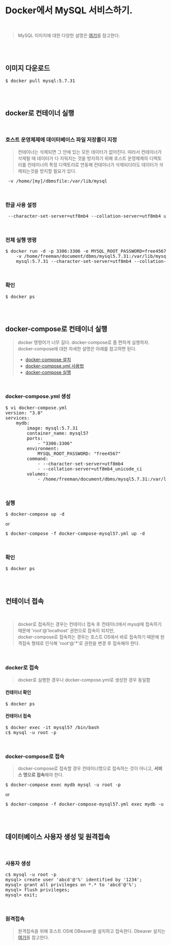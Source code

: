 # Docker에서 MySQL 서비스하기.
</br>

> MySQL 이미지에 대한 다양한 설명은 [여기](https://hub.docker.com/_/mysql)를 참고한다.

</br></br>

## 이미지 다운로드
<pre>$ docker pull mysql:5.7.31</pre>

</br></br>

## docker로 컨테이너 실행
</br>

### 호스트 운영체제에 데이터베이스 파일 저장폴더 지정
> 컨테이너는 삭제되면 그 안에 있는 모든 데이터가 없어진다. 
> 따라서 컨테이너가 삭제될 때 데이터가 다 지워지는 것을 방지하기 위해 호스트 운영체제의 디렉토리를 컨테이너의 특정 디렉토리로 연동해 
> 컨테이너가 삭제되더라도 데이터가 삭제되는것을 방지할 필요가 있다.
<pre> -v /home/[my]/dbmsfile:/var/lib/mysql</pre>
</br>

### 한글 사용 설정
<pre> --character-set-server=utf8mb4 --collation-server=utf8mb4_unicode_ci</pre>
</br>

### 전체 실행 명령
<pre>$ docker run -d -p 3306:3306 -e MYSQL_ROOT_PASSWORD=free4567 \
    -v /home/freeman/document/dbms/mysql5.7.31:/var/lib/mysql --name mysql57 \
    mysql:5.7.31 --character-set-server=utf8mb4 --collation-server=utf8mb4_unicode_ci</pre>
</br>

### 확인
<pre>$ docker ps</pre>

</br></br>

## docker-compose로 컨테이너 실행
> docker 명령어가 너무 길다. docker-compose로 좀 편하게 실행하자.</br>
> docker-compose에 대한 자세한 설명은 아래를 참고하면 된다.
> - [docker-compose 설치](https://github.com/freemancho1/docker/blob/master/06.%201.Docker%20compose%20%EC%84%A4%EC%B9%98.md)
> - [docker-compose.yml 사용법](https://github.com/freemancho1/docker/blob/master/06.%203.docker-compose.yml%20%EC%82%AC%EC%9A%A9%EB%B2%95.md)
> - [docker-compose 실행](https://github.com/freemancho1/docker/blob/master/06.%202.docker-compose%20%EC%8B%A4%ED%96%89.md)
</br>

### docker-compose.yml 생성
<pre>$ vi docker-compose.yml
version: "3.8"
services:
    mydb:
        image: mysql:5.7.31
        container_name: mysql57
        ports:
            - "3306:3306"
        environment:
            MYSQL_ROOT_PASSWORD: "free4567"
        command:
            - --character-set-server=utf8mb4
            - --collation-server=utf8mb4_unicode_ci
        volumes:
            - /home/freeman/document/dbms/mysql5.7.31:/var/lib/mysql</pre>
</br>

### 실행
<pre>$ docker-compose up -d</pre>
or
<pre>$ docker-compose -f docker-compose-mysql57.yml up -d</pre>
</br>

### 확인
<pre>$ docker ps</pre>

</br></br>

## 컨테이너 접속
</br>

> docker로 접속하는 경우는 컨테이너 접속 후 컨테이너에서 mysql에 접속하기 때문에 'root'@'localhost' 권한으로 접속이 되지만, </br>
> docker-compose로 접속하는 경우는 호스트 OS에서 바로 접속하기 때문에 원격접속 형태로 인식해 'root'@'*'로 권한을 변경 후 접속해야 한다.

</br>

### docker로 접속
> docker로 실행한 경우나 docker-compose.yml로 생성한 경우 동일함
#### 컨테이너 확인
<pre>$ docker ps</pre>
#### 컨테이너 접속
<pre>$ docker exec -it mysql57 /bin/bash
c$ mysql -u root -p</pre>
</br>

### docker-compose로 접속
> docker-compose로 접속할 경우 컨테이너명으로 접속하는 것이 아니고, **서비스 명으로 접속**해야 한다.
<pre>$ docker-compose exec mydb mysql -u root -p</pre>
or
<pre>$ docker-compose -f docker-compose-mysql57.yml exec mydb -u root -p</pre>

</br></br>

## 데이터베이스 사용자 생성 및 원격접속
</br>

### 사용자 생성
<pre>c$ mysql -u root -p
mysql> create user 'abcd'@'%' identified by '1234';
mysql> grant all privileges on *.* to 'abcd'@'%';
mysql> flush privileges;
mysql> exit;</pre>
</br>

### 원격접속
> 원격접속을 위해 호스트 OS에 DBeaver을 설치하고 접속한다. Dbeaver 설치는 [여기](https://dbeaver.io/download/)를 참고한다.


